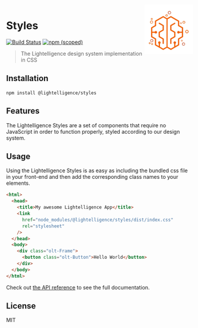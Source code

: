 <a href="https://lightelligence.io" align="right">
    <img src="/resources/logo.png" alt="logo" title="logo" align="right" />
</a>

# Styles

[![Build Status](https://img.shields.io/travis/com/lightelligence-io/styles.svg)](https://travis-ci.com/lightelligence-io/styles/branches)
[![npm (scoped)](https://img.shields.io/npm/v/@lightelligence/styles.svg)](https://www.npmjs.com/package/@lightelligence/styles)

> The Lightelligence design system implementation in CSS

## Installation

```
npm install @lightelligence/styles
```

## Features

The Lightelligence Styles are a set of components that require no JavaScript
in order to function properly, styled according to our design system.

## Usage

Using the Lightelligence Styles is as easy as including the bundled css file
in your front-end and then add the corresponding class names to your elements.

```html
<html>
  <head>
    <title>My awesome Lightelligence App</title>
    <link
      href="node_modules/@lightelligence/styles/dist/index.css"
      rel="stylesheet"
    />
  </head>
  <body>
    <div class="olt-Frame">
      <button class="olt-Button">Hello World</button>
    </div>
  </body>
</html>
```

Check out [the API reference](https://lightelligence-io.github.io/styles/)
to see the full documentation.

## License

MIT
